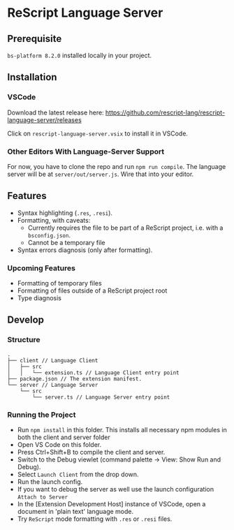 # ReScript Language Server

## Prerequisite

`bs-platform 8.2.0` installed locally in your project.

## Installation

### VSCode
Download the latest release here: https://github.com/rescript-lang/rescript-language-server/releases

Click on `rescript-language-server.vsix` to install it in VSCode.

### Other Editors With Language-Server Support
For now, you have to clone the repo and run `npm run compile`. The language server will be at `server/out/server.js`. Wire that into your editor.

## Features

- Syntax highlighting (`.res`, `.resi`).
- Formatting, with caveats:
    - Currently requires the file to be part of a ReScript project, i.e. with a `bsconfig.json`.
    - Cannot be a temporary file
- Syntax errors diagnosis (only after formatting).

### Upcoming Features
- Formatting of temporary files
- Formatting of files outside of a ReScript project root
- Type diagnosis

## Develop

### Structure

```
.
├── client // Language Client
│   ├── src
│   │   └── extension.ts // Language Client entry point
├── package.json // The extension manifest.
└── server // Language Server
    └── src
        └── server.ts // Language Server entry point
```

### Running the Project

- Run `npm install` in this folder. This installs all necessary npm modules in both the client and server folder
- Open VS Code on this folder.
- Press Ctrl+Shift+B to compile the client and server.
- Switch to the Debug viewlet (command palette -> View: Show Run and Debug).
- Select `Launch Client` from the drop down.
- Run the launch config.
- If you want to debug the server as well use the launch configuration `Attach to Server`
- In the [Extension Development Host] instance of VSCode, open a document in 'plain text' language mode.
- Try `ReScript` mode formatting with `.res` or `.resi` files.
